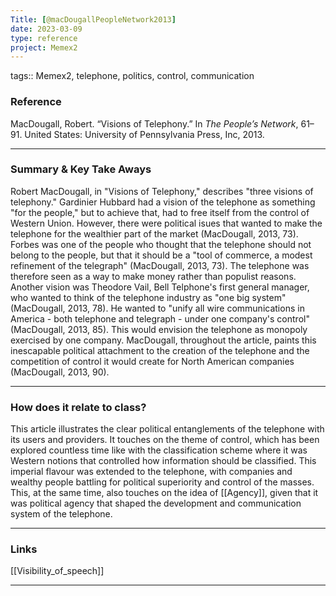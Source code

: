 ```yaml
---
Title: [@macDougallPeopleNetwork2013]
date: 2023-03-09
type: reference
project: Memex2
---
```


tags:: Memex2, telephone, politics, control, communication

### Reference 

MacDougall, Robert. “Visions of Telephony.” In _The People’s Network_, 61–91. United States: University of Pennsylvania Press, Inc, 2013.

---

### Summary & Key Take Aways

Robert MacDougall, in "Visions of Telephony," describes "three visions of telephony." Gardinier Hubbard had a vision of the telephone as something "for the people," but to achieve that, had to free itself from the control of Western Union. However, there were political isues that wanted to make the telephone for the wealthier part of the market (MacDougall, 2013, 73). Forbes was one of the people who thought that the telephone should not belong to the people, but that it should be a "tool of commerce, a modest refinement of the telegraph" (MacDougall, 2013, 73). The telephone was therefore seen as a way to make money rather than populist reasons. Another vision was Theodore Vail, Bell Telphone's first general manager, who  wanted to think of the telephone industry as "one big system" (MacDougall, 2013, 78). He wanted to "unify all wire communications in America - both telephone and telegraph - under one company's control" (MacDougall, 2013, 85). This would envision the telephone as monopoly exercised by one company. MacDougall, throughout the article, paints this inescapable political attachment to the creation of the telephone and the competition of control it would create for North American companies (MacDougall, 2013, 90). 

--- 

### How does it relate to class?

This article illustrates the clear political entanglements of the telephone with its users and providers. It touches on the theme of control, which has been explored countless time like with the classification scheme where it was Western notions that controlled how information should be classified. This imperial flavour was extended to the telephone, with companies and wealthy people battling for political superiority and control of the masses. This, at the same time, also touches on the idea of [[Agency]], given that it was political agency that shaped the development and communication system of the telephone.

---

### Links

[[Visibility_of_speech]]

---
